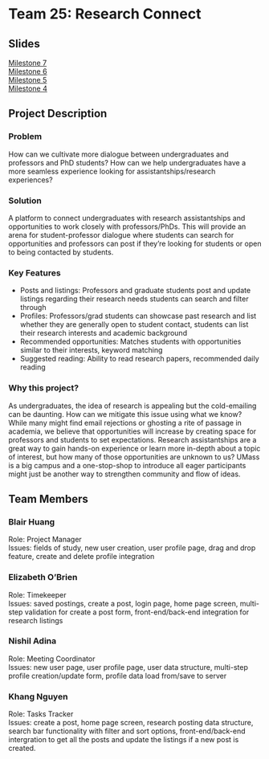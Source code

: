﻿# Team 25: Research Connect
## Slides
[Milestone 7](https://docs.google.com/presentation/d/1XXfmId7iT-H9lHpMkALXNNJ_yQNRoxXNgk7D_lfVj-A/edit?usp=sharing)\
[Milestone 6](https://docs.google.com/presentation/d/1tqRVpSDFX2-xCZx16q56RFbzCKba6W-plDpB2sB0p0U/edit?usp=sharing)\
[Milestone 5](https://docs.google.com/presentation/d/1OlBOJ9-sP_x-JOfePhgwUFvVw8XBChhxRksLWmSPO9Q/edit?usp=sharing)\
[Milestone 4](https://docs.google.com/presentation/d/16nZfw48o_uI1C_hrMXpN-gYvfu1tI0B_KnUVseFKxoU/edit?usp=sharing)

## Project Description

### Problem
How can we cultivate more dialogue between undergraduates and professors and PhD students? How can we help undergraduates have a more seamless experience looking for assistantships/research experiences? 

### Solution
A platform to connect undergraduates with research assistantships and opportunities to work closely with professors/PhDs.  This will provide an arena for student-professor dialogue where students can search for opportunities and professors can post if they’re looking for students or open to being contacted by students.


### Key Features
- Posts and listings: Professors and graduate students post and update listings regarding their research needs students can search and filter through 
- Profiles: Professors/grad students can showcase past research and list whether they are generally open to student contact, students can list their research interests and academic background 
- Recommended opportunities: Matches students with opportunities similar to their interests, keyword matching 
- Suggested reading: Ability to read research papers, recommended daily reading

### Why this project?
As undergraduates, the idea of research is appealing but the cold-emailing can be daunting. How can we mitigate this issue using what we know? While many might find email rejections or ghosting a rite of passage in academia, we believe that opportunities will increase by creating space for professors and students to set expectations. Research assistantships are a great way to gain hands-on experience or learn more in-depth about a topic of interest, but how many of those opportunities are unknown to us? UMass is a big campus and a one-stop-shop to introduce all eager participants might just be another way to strengthen community and flow of ideas.

## Team Members

### Blair Huang
Role: Project Manager\
Issues: fields of study, new user creation, user profile page, drag and drop feature, create and delete profile integration

### Elizabeth O’Brien
Role: Timekeeper\
Issues: saved postings, create a post, login page, home page screen, multi-step validation for create a post form, front-end/back-end integration for research listings 

### Nishil Adina
Role: Meeting Coordinator\
Issues: new user page, user profile page, user data structure, multi-step profile creation/update form, profile data load from/save to server


### Khang Nguyen
Role: Tasks Tracker\
Issues: create a post, home page screen, research posting data structure, search bar functionality with filter and sort options, front-end/back-end intergration to get all the posts and update the listings if a new post is created.
